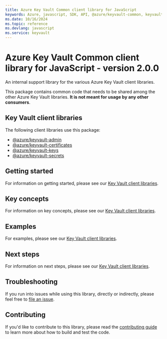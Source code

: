 ```yaml
---
title: Azure Key Vault Common client library for JavaScript
keywords: Azure, javascript, SDK, API, @azure/keyvault-common, keyvault
ms.date: 10/16/2024
ms.topic: reference
ms.devlang: javascript
ms.service: keyvault
---
```

# Azure Key Vault Common client library for JavaScript - version 2.0.0 


An internal support library for the various Azure Key Vault client libraries.

This package contains common code that needs to be shared among the other Azure Key Vault libraries. **It is not meant for usage by any other consumers**.

## Key Vault client libraries

The following client libraries use this package:

- [@azure/keyvault-admin](https://github.com/Azure/azure-sdk-for-js/blob/@azure/keyvault-common_2.0.0/sdk/keyvault/keyvault-admin/README.md)
- [@azure/keyvault-certificates](https://github.com/Azure/azure-sdk-for-js/blob/@azure/keyvault-common_2.0.0/sdk/keyvault/keyvault-certificates/README.md)
- [@azure/keyvault-keys](https://github.com/Azure/azure-sdk-for-js/blob/@azure/keyvault-common_2.0.0/sdk/keyvault/keyvault-keys/README.md)
- [@azure/keyvault-secrets](https://github.com/Azure/azure-sdk-for-js/blob/@azure/keyvault-common_2.0.0/sdk/keyvault/keyvault-secrets/README.md)

## Getting started

For information on getting started, please see our [Key Vault client libraries](#key-vault-client-libraries).

## Key concepts

For information on key concepts, please see our [Key Vault client libraries](#key-vault-client-libraries).

## Examples

For examples, please see our [Key Vault client libraries](#key-vault-client-libraries).

## Next steps

For information on next steps, please see our [Key Vault client libraries](#key-vault-client-libraries).

## Troubleshooting

If you run into issues while using this library, directly or indirectly, please feel free to [file an issue](https://github.com/Azure/azure-sdk-for-js/issues/new).

## Contributing

If you'd like to contribute to this library, please read the [contributing guide](https://github.com/Azure/azure-sdk-for-js/blob/@azure/keyvault-common_2.0.0/CONTRIBUTING.md) to learn more about how to build and test the code.



